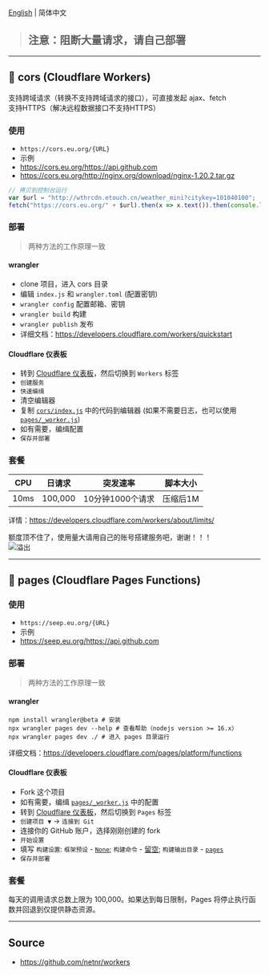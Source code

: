 ﻿[English](README.md) | 简体中文

> ## 注意：阻断大量请求，请自己部署

---

## 🧡 cors (Cloudflare Workers)
支持跨域请求（转换不支持跨域请求的接口），可直接发起 ajax、fetch  
支持HTTPS（解决远程数据接口不支持HTTPS）

### 使用
- `https://cors.eu.org/{URL}`
- 示例
- <https://cors.eu.org/https://api.github.com>
- <https://cors.eu.org/http://nginx.org/download/nginx-1.20.2.tar.gz>

```js
// 拷贝到控制台运行
var $url = "http://wthrcdn.etouch.cn/weather_mini?citykey=101040100";
fetch("https://cors.eu.org/" + $url).then(x => x.text()).then(console.log)
```

### 部署

> 两种方法的工作原理一致

#### wrangler
- clone 项目，进入 cors 目录
- 编辑 `index.js` 和 `wrangler.toml` (配置密钥)
- `wrangler config` 配置邮箱、密钥
- `wrangler build` 构建
- `wrangler publish` 发布
- 详细文档：<https://developers.cloudflare.com/workers/quickstart>

#### Cloudflare 仪表板
- 转到 [Cloudflare 仪表板](https://dash.cloudflare.com)，然后切换到 `Workers` 标签
- `创建服务`
- `快速编缉`
- 清空编辑器
- 复制 [`cors/index.js`](cors/index.js) 中的代码到编辑器 (如果不需要日志，也可以使用 [`pages/_worker.js`](pages/_worker.js))
- 如有需要，编缉配置
- `保存并部署`

### 套餐
 CPU | 日请求 | 突发速率 | 脚本大小 
 ---- | ---- | ---- | ---- 
 10ms | 100,000 | 10分钟1000个请求 | 压缩后1M

详情：https://developers.cloudflare.com/workers/about/limits/

额度顶不住了，使用量大请用自己的账号搭建服务吧，谢谢！！！  
![溢出](https://s1.netnr.eu.org/2019/11/03/0752457693.png)

---

## 🧡 pages (Cloudflare Pages Functions)
### 使用
- `https://seep.eu.org/{URL}`
- 示例
- <https://seep.eu.org/https://api.github.com>

### 部署

> 两种方法的工作原理一致

#### wrangler
```
npm install wrangler@beta # 安装
npx wrangler pages dev --help # 查看帮助（nodejs version >= 16.x）
npx wrangler pages dev ./ # 进入 pages 目录运行
```
详细文档：<https://developers.cloudflare.com/pages/platform/functions>

#### Cloudflare 仪表板
- Fork 这个项目
- 如有需要，编缉 [`pages/_worker.js`](pages/_worker.js) 中的配置
- 转到 [Cloudflare 仪表板](https://dash.cloudflare.com)，然后切换到 `Pages` 标签
- `创建项目 ▼` -> `连接到 Git`
- 连接你的 GitHub 账户，选择刚刚创建的 fork
- `开始设置`
- 填写 `构建设置`: `框架预设` - <ins>`None`</ins>; `构建命令` - <ins>留空</ins>; `构建输出目录` - <ins>`pages`</ins>
- `保存并部署`

### 套餐
每天的调用请求总数上限为 100,000。如果达到每日限制，Pages 将停止执行函数并回退到仅提供静态资源。

---

## Source
- <https://github.com/netnr/workers>